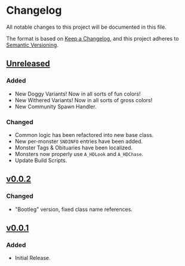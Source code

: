 # Changelog

All notable changes to this project will be documented in this file.

The format is based on [Keep a Changelog](https://keepachangelog.com/en/1.1.0/),
and this project adheres to [Semantic Versioning](https://semver.org/spec/v2.0.0.html).

## [Unreleased]

### Added

-   New Doggy Variants!  Now in all sorts of fun colors!
-   New Withered Variants!  Now in all sorts of gross colors!
-   New Community Spawn Handler.

### Changed

-   Common logic has been refactored into new base class.
-   New per-monster `SNDINFO` entries have been added.
-   Monster Tags & Obituaries have been localized.
-   Monsters now properly use `A_HDLook` and `A_HDChase`.
-   Update Build Scripts.

## [v0.0.2]

### Changed

-   "Bootleg" version, fixed class name references.

## [v0.0.1]

### Added

-   Initial Release.

[Unreleased]: https://github.com/HDest-Community/HDest-Critters/compare/v0.1.0...HEAD

[v0.1.0]: https://github.com/HDest-Community/HDest-Critters/compare/v0.0.2...v0.1.0

[v0.0.2]: https://github.com/HDest-Community/HDest-Critters/compare/v0.0.1..v0.0.2

[v0.0.1]: https://github.com/HDest-Community/HDest-Critters/releases/tag/v0.0.1

